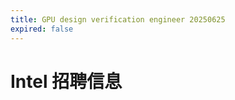 ```yaml
---
title: GPU design verification engineer 20250625
expired: false
---
```


# Intel 招聘信息

<JobPostingTable job-posting-json-path="intel/data/gpu-design-engineer-20250625"/>